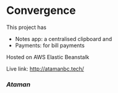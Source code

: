 # Convergence

This project has 
 - Notes app: a centralised clipboard and 
 - Payments: for bill payments
 
 Hosted on AWS Elastic Beanstalk
 
 Live link: http://atamanbc.tech/
 
 ### *Ataman*

